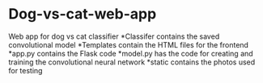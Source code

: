 # Dog-vs-cat-web-app
Web app for dog vs cat classifier 
*Classifer contains the saved convolutional model
*Templates contain the HTML files for the frontend
*app.py contains the Flask code
*model.py has the code for creating and training the convolutional neural network 
*static contains the photos used for testing
